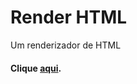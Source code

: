# Render HTML

Um renderizador de HTML

#### Clique <a href="https://arthurfariapeixoto.github.io/Render_HTML/">aqui</a>. 
